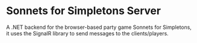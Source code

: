 # Sonnets for Simpletons Server

A .NET backend for the browser-based party game Sonnets for Simpletons, it uses the SignalR library to send messages to the clients/players.